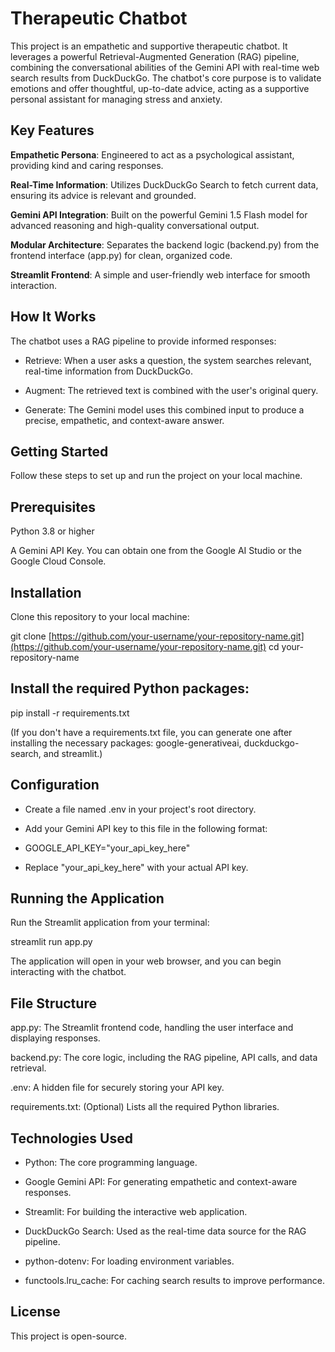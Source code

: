# Therapeutic Chatbot

This project is an empathetic and supportive therapeutic chatbot. It leverages a powerful Retrieval-Augmented Generation (RAG) pipeline, combining the conversational abilities of the Gemini API with real-time web search results from DuckDuckGo. The chatbot's core purpose is to validate emotions and offer thoughtful, up-to-date advice, acting as a supportive personal assistant for managing stress and anxiety.

## Key Features

**Empathetic Persona**: Engineered to act as a psychological assistant, providing kind and caring responses.

**Real-Time Information**: Utilizes DuckDuckGo Search to fetch current data, ensuring its advice is relevant and grounded.

**Gemini API Integration**: Built on the powerful Gemini 1.5 Flash model for advanced reasoning and high-quality conversational output.

**Modular Architecture**: Separates the backend logic (backend.py) from the frontend interface (app.py) for clean, organized code.

**Streamlit Frontend**: A simple and user-friendly web interface for smooth interaction.
 
## How It Works

The chatbot uses a RAG pipeline to provide informed responses:

- Retrieve: When a user asks a question, the system searches relevant, real-time information from DuckDuckGo.

- Augment: The retrieved text is combined with the user's original query.

- Generate: The Gemini model uses this combined input to produce a precise, empathetic, and context-aware answer.

## Getting Started

Follow these steps to set up and run the project on your local machine.

## Prerequisites
  
Python 3.8 or higher

A Gemini API Key. You can obtain one from the Google AI Studio or the Google Cloud Console.

## Installation
  
Clone this repository to your local machine:

git clone [https://github.com/your-username/your-repository-name.git](https://github.com/your-username/your-repository-name.git)
cd your-repository-name

## Install the required Python packages:

pip install -r requirements.txt

(If you don't have a requirements.txt file, you can generate one after installing the necessary packages: google-generativeai, duckduckgo-search, and streamlit.)

## Configuration

- Create a file named .env in your project's root directory.

- Add your Gemini API key to this file in the following format:

- GOOGLE_API_KEY="your_api_key_here"

- Replace "your_api_key_here" with your actual API key.

## Running the Application
Run the Streamlit application from your terminal:

streamlit run app.py

The application will open in your web browser, and you can begin interacting with the chatbot.

## File Structure
app.py: The Streamlit frontend code, handling the user interface and displaying responses.

backend.py: The core logic, including the RAG pipeline, API calls, and data retrieval.

.env: A hidden file for securely storing your API key.

requirements.txt: (Optional) Lists all the required Python libraries.

## Technologies Used
- Python: The core programming language.

- Google Gemini API: For generating empathetic and context-aware responses.

- Streamlit: For building the interactive web application.

- DuckDuckGo Search: Used as the real-time data source for the RAG pipeline.

- python-dotenv: For loading environment variables.

- functools.lru_cache: For caching search results to improve performance.

## License
This project is open-source.
